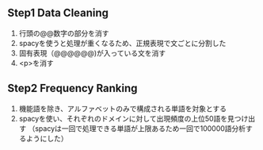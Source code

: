 ## Step1 Data Cleaning
1. 行頭の@@数字の部分を消す
2. spacyを使うと処理が重くなるため、正規表現で文ごとに分割した
3. 固有表現（@@@@@@)が入っている文を消す
4. <p\>を消す
## Step2 Frequency Ranking
1. 機能語を除き、アルファベットのみで構成される単語を対象とする
2. spacyを使い、それぞれのドメインに対して出現頻度の上位50語を見つけ出す
   （spacyは一回で処理できる単語が上限あるため一回で100000語分析するようにした）
